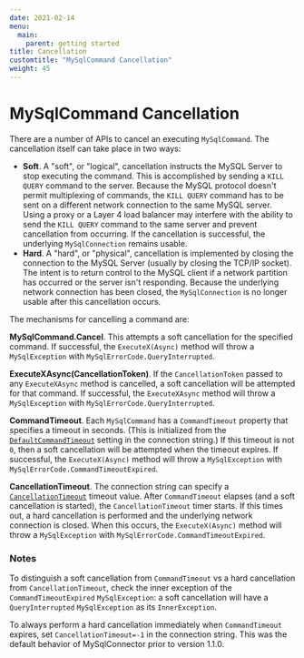 ```yaml
---
date: 2021-02-14
menu:
  main:
    parent: getting started
title: Cancellation
customtitle: "MySqlCommand Cancellation"
weight: 45
---
```


# MySqlCommand Cancellation

There are a number of APIs to cancel an executing `MySqlCommand`. The cancellation itself can take place in two ways:

* **Soft**. A "soft", or "logical", cancellation instructs the MySQL Server to stop executing the command. This is accomplished by sending a `KILL QUERY` command to the server. Because the MySQL protocol doesn't permit multiplexing of commands, the `KILL QUERY` command has to be sent on a different network connection to the same MySQL server. Using a proxy or a Layer 4 load balancer may interfere with the ability to send the `KILL QUERY` command to the same server and prevent cancellation from occurring. If the cancellation is successful, the underlying `MySqlConnection` remains usable.
* **Hard**. A "hard", or "physical", cancellation is implemented by closing the connection to the MySQL Server (usually by closing the TCP/IP socket). The intent is to return control to the MySQL client if a network partition has occurred or the server isn't responding. Because the underlying network connection has been closed, the `MySqlConnection` is no longer usable after this cancellation occurs.

The mechanisms for cancelling a command are:

**MySqlCommand.Cancel**. This attempts a soft cancellation for the specified command. If successful, the `ExecuteX(Async)` method will throw a `MySqlException` with `MySqlErrorCode.QueryInterrupted`.

**ExecuteXAsync(CancellationToken)**. If the `CancellationToken` passed to any `ExecuteXAsync` method is cancelled, a soft cancellation will be attempted for that command. If successful, the `ExecuteXAsync` method will throw a `MySqlException` with `MySqlErrorCode.QueryInterrupted`.

**CommandTimeout**. Each `MySqlCommand` has a `CommandTimeout` property that specifies a timeout in seconds. (This is initialized from the [`DefaultCommandTimeout`](/connection-options/#DefaultCommandTimeout) setting in the connection string.) If this timeout is not `0`, then a soft cancellation will be attempted when the timeout expires. If successful, the `ExecuteX(Async)` method will throw a `MySqlException` with `MySqlErrorCode.CommandTimeoutExpired`.

**CancellationTimeout**. The connection string can specify a [`CancellationTimeout`](/connection-options/#CancellationTimeout) timeout value. After `CommandTimeout` elapses (and a soft cancellation is started), the `CancellationTimeout` timer starts. If this times out, a hard cancellation is performed and the underlying network connection is closed. When this occurs, the `ExecuteX(Async)` method will throw a `MySqlException` with `MySqlErrorCode.CommandTimeoutExpired`.

### Notes

To distinguish a soft cancellation from `CommandTimeout` vs a hard cancellation from `CancellationTimeout`, check the inner exception of the `CommandTimeoutExpired` `MySqlException`: a soft cancellation will have a `QueryInterrupted` `MySqlException` as its `InnerException`.

To always perform a hard cancellation immediately when `CommandTimeout` expires, set `CancellationTimeout=-1` in the connection string. This was the default behavior of MySqlConnector prior to version 1.1.0.
